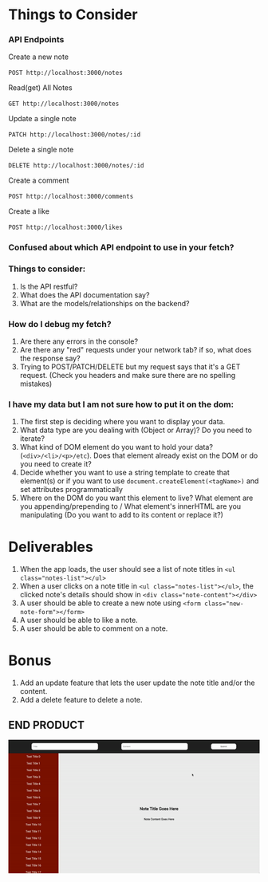 # Things to Consider

### API Endpoints

Create a new note

`POST http://localhost:3000/notes`

Read(get) All Notes

`GET http://localhost:3000/notes`

Update a single note

`PATCH http://localhost:3000/notes/:id`

Delete a single note

`DELETE http://localhost:3000/notes/:id`

Create a comment

`POST http://localhost:3000/comments`

Create a like

`POST http://localhost:3000/likes`

### Confused about which API endpoint to use in your fetch?

### Things to consider:

1. Is the API restful?
2. What does the API documentation say?
3. What are the models/relationships on the backend?

### How do I debug my fetch?

1. Are there any errors in the console?
2. Are there any "red" requests under your network tab? if so, what does the response say?
3. Trying to POST/PATCH/DELETE but my request says that it's a GET request. (Check you headers and make sure there are no spelling mistakes)

### I have my data but I am not sure how to put it on the dom:

1. The first step is deciding where you want to display your data.
2. What data type are you dealing with (Object or Array)? Do you need to iterate?
3. What kind of DOM element do you want to hold your data? (`<div>/<li>/<p>/etc`). Does that element already exist on the DOM or do you need to create it?
4. Decide whether you want to use a string template to create that element(s) or if you want to use `document.createElement(<tagName>)` and set attributes programmatically
5. Where on the DOM do you want this element to live? What element are you appending/prepending to / What element's innerHTML are you manipulating (Do you want to add to its content or replace it?)

# Deliverables

1. When the app loads, the user should see a list of note titles in `<ul class="notes-list"></ul>`
2. When a user clicks on a note title in `<ul class="notes-list"></ul>`, the clicked note's details should show in `<div class="note-content"></div>`
3. A user should be able to create a new note using `<form class="new-note-form"></form>`
4. A user should be able to like a note.
5. A user should be able to comment on a note.

# Bonus

1. Add an update feature that lets the user update the note title and/or the content.
2. Add a delete feature to delete a note.

## END PRODUCT

![End Product](./note-app.gif)
